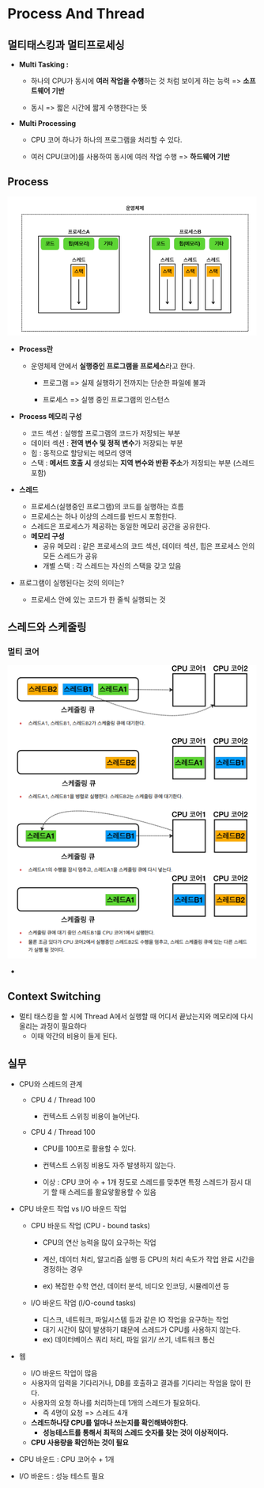 # Process And Thread



## 멀티태스킹과 멀티프로세싱

- **Multi Tasking :**

  -  하나의 CPU가 동시에 **여러 작업을 수행**하는 것 처럼 보이게 하는 능력  => **소프트웨어 기반**

  - 동시 => 짧은 시간에 짧게 수행한다는 뜻 

    

- **Multi Processing**

  - CPU 코어 하나가 하나의 프로그램을 처리할 수 있다.

  - 여러 CPU(코어)를 사용하여 동시에 여러 작업 수행 => **하드웨어 기반**




## Process

![image-20240727152039388](./ProcessAndThread.assets/image-20240727152039388.png)

- **Process란**

  - 운영체제 안에서 **실행중인 프로그램을 프로세스**라고 한다.

    - 프로그램 => 실제 실행하기 전까지는 단순한 파일에 불과

    - 프로세스 => 실행 중인 프로그램의 인스턴스

      

- **Process 메모리 구성**

  - 코드 섹션 : 실행할 프로그램의 코드가 저장되는 부분
  - 데이터 섹션 : **전역 변수 및 정적 변수**가 저장되는 부분
  - 힙 : 동적으로 할당되는 메모리 영역
  - 스택 : **메서드 호출 시** 생성되는 **지역 변수와 반환 주소**가 저정되는 부분 (스레드 포함)

- **스레드**
  - 프로세스(실행중인 프로그램)의 코드를 실행하는 흐름 
  - 프로세스는 하나 이상의 스레드를 반드시 포함한다.
  - 스레드은  프로세스가 제공하는 동일한 메모리 공간을 공유한다.
  - **메모리 구성**
    - 공유 메모리 : 같은 프로세스의 코드 섹션, 데이터 섹션, 힙은 프로세스 안의 모든 스레드가 공유
    - 개별 스택 : 각 스레드는 자신의 스택을 갖고 있음

- 프로그램이 실행된다는 것의 의미는?
  - 프로세스 안에 있는 코드가 한 줄씩 실행되는 것



## 스레드와  스케줄링

### 멀티 코어

![image-20240727155704502](./ProcessAndThread.assets/image-20240727155704502.png)

- 



## Context Switching

- 멀티 태스킹을 할 시에 Thread A에서 실행할 때 어디서 끝났는지와 메모리에 다시 올리는 과정이 필요하다
  - 이때 약간의 비용이 들게 된다.



## 실무

- CPU와 스레드의 관계

  - CPU 4 / Thread 100

    - 컨텍스트 스위칭 비용이 늘어난다.

  - CPU 4 / Thread 100

    - CPU를 100프로 활용할 수 있다.

    - 컨텍스트 스위칭 비용도 자주 발생하지 않는다.

    - 이상 : CPU 코어 수 + 1개 정도로 스레드를 맞추면 특정 스레드가 잠시 대기 할 때 스레드를 활요앟활용할 수 있음

      

- CPU 바운드 작업 vs I/O 바운드 작업

  - CPU 바운드 작업 (CPU - bound tasks)

    - CPU의 연산 능력을 많이 요구하는 작업

    - 계산, 데이터 처리, 알고리즘 실행 등 CPU의 처리 속도가 작업 완료 시간을 경정하는 경우

    - ex) 복잡한 수학 연산, 데이터 분석, 비디오 인코딩, 시뮬레이션 등

      

  - I/O 바운드 작업 (I/O-cound tasks)

    - 디스크, 네트워크, 파일시스템 등과 같은 IO 작업을 요구하는 작업
    - 대기 시간이 많이 발생하기 떄문에  스레드가 CPU를 사용하지 않는다.
    - ex) 데이터베이스 쿼리 처리, 파일 읽기/ 쓰기, 네트워크 통신

- 웹
  - I/O 바운드 작업이 많음
  - 사용자의 입력을 기다리거나, DB를 호출하고 결과를 기다리는 작업을 많이 한다.
  - 사용자의 요청 하나를 처리하는데 1개의 스레드가 필요하다.
    - 즉 4명이 요청 => 스레드 4개
  - **스레드하나당 CPU를 얼마나 쓰는지를 확인해봐야한다.**
    - **성능테스트를 통해서 최적의 스레드 숫자를 찾는 것이 이상적이다.**
  - **CPU 사용량을 확인하는 것이 필요**



- CPU 바운드 : CPU 코어수 + 1개
- I/O 바운드 : 성능 테스트 필요













